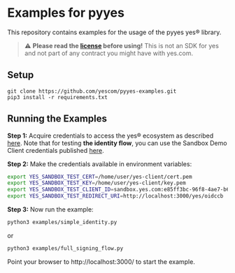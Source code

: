 # Examples for pyyes

This repository contains examples for the usage of the pyyes yes® library.

> :warning: **Please read the [license](LICENSE) before using!** This is not an SDK for yes and not part of any contract you might have with yes.com.


## Setup
```
git clone https://github.com/yescom/pyyes-examples.git
pip3 install -r requirements.txt
```

## Running the Examples

**Step 1:** Acquire credentials to access the yes® ecosystem as described [here](https://www.yes.com/docs/rp-devguide/latest/ONBOARDING/index.html). Note that for testing **the identity flow**, you can use the Sandbox Demo Client credentials published [here](https://www.yes.com/docs/rp-devguide/latest/ONBOARDING/index.html#_sandbox_demo_client).

**Step 2:** Make the credentials available in environment variables:

```bash
export YES_SANDBOX_TEST_CERT=/home/user/yes-client/cert.pem
export YES_SANDBOX_TEST_KEY=/home/user/yes-client/key.pem  
export YES_SANDBOX_TEST_CLIENT_ID=sandbox.yes.com:e85ff3bc-96f8-4ae7-b6b1-894d8dde9ebe
export YES_SANDBOX_TEST_REDIRECT_URI=http://localhost:3000/yes/oidccb
```

**Step 3:** Now run the example:

```bash
python3 examples/simple_identity.py
```
or
```bash
python3 examples/full_signing_flow.py
```

Point your browser to http://localhost:3000/ to start the example.
